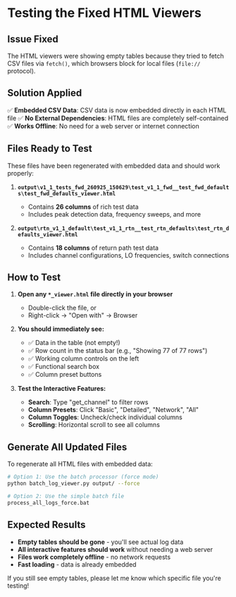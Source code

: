 # Testing the Fixed HTML Viewers

## Issue Fixed

The HTML viewers were showing empty tables because they tried to fetch CSV files via `fetch()`, which browsers block for local files (`file://` protocol).

## Solution Applied

✅ **Embedded CSV Data**: CSV data is now embedded directly in each HTML file
✅ **No External Dependencies**: HTML files are completely self-contained
✅ **Works Offline**: No need for a web server or internet connection

## Files Ready to Test

These files have been regenerated with embedded data and should work properly:

1. **`output\v1_1_tests_fwd_260925_150629\test_v1_1_fwd__test_fwd_defaults\test_fwd_defaults_viewer.html`**
   - Contains **26 columns** of rich test data
   - Includes peak detection data, frequency sweeps, and more

2. **`output\rtn_v1_1_default\test_v1_1_rtn__test_rtn_defaults\test_rtn_defaults_viewer.html`**
   - Contains **18 columns** of return path test data
   - Includes channel configurations, LO frequencies, switch connections

## How to Test

1. **Open any `*_viewer.html` file directly in your browser**
   - Double-click the file, or
   - Right-click → "Open with" → Browser

2. **You should immediately see:**
   - ✅ Data in the table (not empty!)
   - ✅ Row count in the status bar (e.g., "Showing 77 of 77 rows")
   - ✅ Working column controls on the left
   - ✅ Functional search box
   - ✅ Column preset buttons

3. **Test the Interactive Features:**
   - **Search**: Type "get_channel" to filter rows
   - **Column Presets**: Click "Basic", "Detailed", "Network", "All"
   - **Column Toggles**: Uncheck/check individual columns
   - **Scrolling**: Horizontal scroll to see all columns

## Generate All Updated Files

To regenerate all HTML files with embedded data:

```bash
# Option 1: Use the batch processor (force mode)
python batch_log_viewer.py output/ --force

# Option 2: Use the simple batch file
process_all_logs_force.bat
```

## Expected Results

- **Empty tables should be gone** - you'll see actual log data
- **All interactive features should work** without needing a web server
- **Files work completely offline** - no network requests
- **Fast loading** - data is already embedded

If you still see empty tables, please let me know which specific file you're testing!